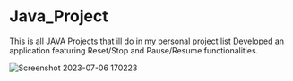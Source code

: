 
# Java_Project

This is all JAVA Projects that ill do in my personal project list
Developed an application featuring Reset/Stop and Pause/Resume functionalities.

![Screenshot 2023-07-06 170223](https://github.com/OpAbhiG/Analog-clock/assets/110295591/1142a53c-9f70-4b4b-a00a-968091a0f2b2)
